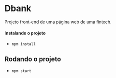 # Dbank
Projeto front-end de uma página web de uma fintech.

#### Instalando o projeto

- ```npm install```

## Rodando o projeto
- ```npm start```
